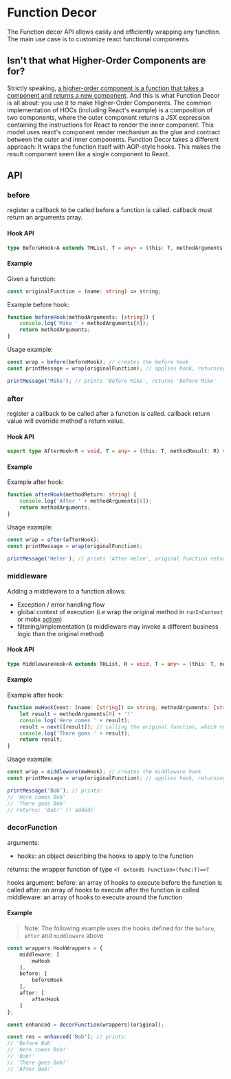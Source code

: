 # Function Decor

The Function decor API allows easily and efficiently wrapping any function.
The main use case is to customize react functional components.

## Isn't that what Higher-Order Components are for?
Strictly speaking, [a higher-order component is a function that takes a component and returns a new component](https://facebook.github.io/react/docs/higher-order-components.html).
And this is what Function Decor is all about: you use it to make Higher-Order Components.
The common implementation of HOCs (including React's example) is a composition of two components, where the outer component returns a JSX expression containing the instructions for React to render the inner component. This model uses react's component render mechanism as the glue and contract between the outer and inner components.
Function Decor takes a different approach: It wraps the function itself with AOP-style hooks. This makes the result component seem like a single component to React.

## API

### before
register a callback to be called before a function is called. callback must return an arguments array.

#### Hook API
```ts
type BeforeHook<A extends THList, T = any> = (this: T, methodArguments: THListToTuple<A>) => THListToTuple<A>;
```

#### Example
Given a function:
```ts
const originalFunction = (name: string) => string;
```

Example before hook:
```ts
function beforeHook(methodArguments: [string]) {
    console.log('Mike ' + methodArguments[0]);
    return methodArguments;
}
```

Usage example:
```ts
const wrap = before(beforeHook); // creates the before hook
const printMessage = wrap(originalFunction); // applies hook, returning wrapped function

printMessage('Mike'); // prints 'Before Mike', returns 'Before Mike'
```

### after
register a callback to be called after a function is called. callback return value will override method's return value.

#### Hook API
```ts
export type AfterHook<R = void, T = any> = (this: T, methodResult: R) => R;
```

#### Example
Example after hook:
```ts
function afterHook(methodReturn: string) {
    console.log('After ' + methodArguments[0]);
    return methodArguments;
}

```

Usage example:
```ts
const wrap = after(afterHook);
const printMessage = wrap(originalFunction);

printMessage('Helen'); // prints 'After Helen', original function returns 'After Helen'
```

### middleware
Adding a middleware to a function allows:
 - Exception / error handling flow
 - global context of execution (i.e wrap the original method in `runInContext` or mobx [action](https://mobx.js.org/refguide/action.html))
 - filtering/implementation (a middleware may invoke a different business logic than the original method)

 #### Hook API
 ```ts
 type MiddlewareHook<A extends THList, R = void, T = any> = (this: T, next: (methodArguments: THListToTuple<A>) => R, methodArguments: THListToTuple<A>) => R;
 ```

#### Example
Example after hook:
```ts
function mwHook(next: (name: [string]) => string, methodArguments: [string]): string {
    let result = methodArguments[0] + '!'
    console.log('Here comes ' + result);
    result = next([result]); // calling the original function, which returns the same string
    console.log('There goes ' + result);
    return result;
}
```

Usage example:
```ts
const wrap = middleware(mwHook); // creates the middleware hook
const printMessage = wrap(originalFunction); // applies hook, returning wrapped function

printMessage('Bob'); // prints:
// 'Here comes Bob'
// 'There goes Bob'
// returns: 'Bob!' (! added)
```

### decorFunction

arguments:
- hooks: an object describing the hooks to apply to the function

returns: the wrapper function of type `<T extends Function>(func:T)=>T`

hooks argument:
before: an array of hooks to execute before the function is called
after: an array of hooks to execute after the function is called
middleware: an array of hooks to execute around the function

#### Example
> Note: The following example uses the hooks defined for the `before`, `after` and `middleware` above

```ts
const wrappers:HookWrappers = {
    middleware: [
        mwHook
    ],
    before: [
        beforeHook
    ],
    after: [
        afterHook
    ]
};

const enhanced = decorFunction(wrappers)(original);

const res = enhanced('Bob'); // prints:
// 'Before Bob'
// 'Here comes Bob!'
// 'Bob!'
// 'There goes Bob!'
// 'After Bob!'
```


